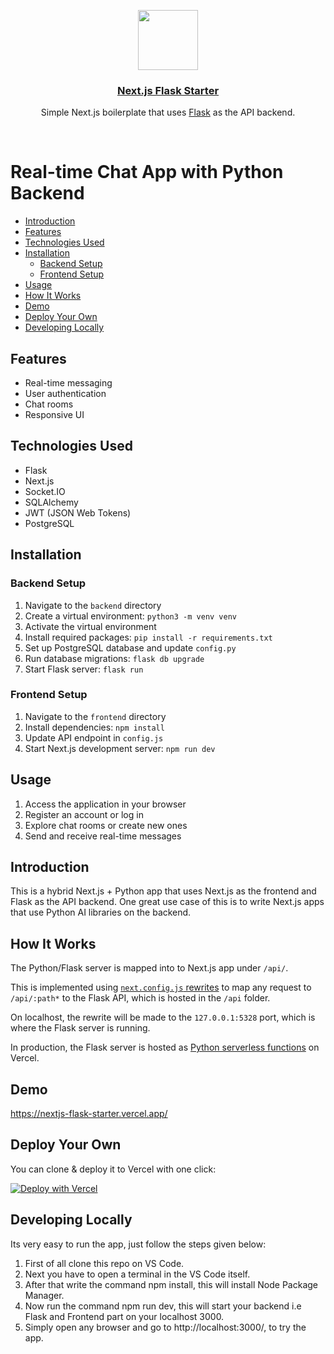 <p align="center">
  <a href="https://nextjs-flask-starter.vercel.app/">
    <img src="https://assets.vercel.com/image/upload/v1588805858/repositories/vercel/logo.png" height="96">
    <h3 align="center">Next.js Flask Starter</h3>
  </a>
</p>

<p align="center">Simple Next.js boilerplate that uses <a href="https://flask.palletsprojects.com/">Flask</a> as the API backend.</p>

<br/>

# Real-time Chat App with Python Backend

- [Introduction](#introduction)
- [Features](#features)
- [Technologies Used](#technologies-used)
- [Installation](#installation)
  - [Backend Setup](#backend-setup)
  - [Frontend Setup](#frontend-setup)
- [Usage](#usage)
- [How It Works](#how-it-works)
- [Demo](#demo)
- [Deploy Your Own](#deploy-your-own)
- [Developing Locally](#developing-locally)

## Features
- Real-time messaging
- User authentication
- Chat rooms
- Responsive UI

## Technologies Used
- Flask
- Next.js
- Socket.IO
- SQLAlchemy
- JWT (JSON Web Tokens)
- PostgreSQL

## Installation
### Backend Setup
1. Navigate to the `backend` directory
2. Create a virtual environment: `python3 -m venv venv`
3. Activate the virtual environment
4. Install required packages: `pip install -r requirements.txt`
5. Set up PostgreSQL database and update `config.py`
6. Run database migrations: `flask db upgrade`
7. Start Flask server: `flask run`

### Frontend Setup
1. Navigate to the `frontend` directory
2. Install dependencies: `npm install`
3. Update API endpoint in `config.js`
4. Start Next.js development server: `npm run dev`

## Usage
1. Access the application in your browser
2. Register an account or log in
3. Explore chat rooms or create new ones
4. Send and receive real-time messages

## Introduction

This is a hybrid Next.js + Python app that uses Next.js as the frontend and Flask as the API backend. One great use case of this is to write Next.js apps that use Python AI libraries on the backend.

## How It Works

The Python/Flask server is mapped into to Next.js app under `/api/`.

This is implemented using [`next.config.js` rewrites](https://github.com/vercel/examples/blob/main/python/nextjs-flask/next.config.js) to map any request to `/api/:path*` to the Flask API, which is hosted in the `/api` folder.

On localhost, the rewrite will be made to the `127.0.0.1:5328` port, which is where the Flask server is running.

In production, the Flask server is hosted as [Python serverless functions](https://vercel.com/docs/concepts/functions/serverless-functions/runtimes/python) on Vercel.

## Demo

https://nextjs-flask-starter.vercel.app/

## Deploy Your Own

You can clone & deploy it to Vercel with one click:

[![Deploy with Vercel](https://vercel.com/button)](https://vercel.com/new/clone?demo-title=Next.js%20Flask%20Starter&demo-description=Simple%20Next.js%20boilerplate%20that%20uses%20Flask%20as%20the%20API%20backend.&demo-url=https%3A%2F%2Fnextjs-flask-starter.vercel.app%2F&demo-image=%2F%2Fimages.ctfassets.net%2Fe5382hct74si%2F795TzKM3irWu6KBCUPpPz%2F44e0c6622097b1eea9b48f732bf75d08%2FCleanShot_2023-05-23_at_12.02.15.png&project-name=Next.js%20Flask%20Starter&repository-name=nextjs-flask-starter&repository-url=https%3A%2F%2Fgithub.com%2Fvercel%2Fexamples%2Ftree%2Fmain%2Fpython%2Fnextjs-flask&from=vercel-examples-repo)

## Developing Locally

Its very easy to run the app, just follow the steps given below:
1. First of all clone this repo on VS Code.
2. Next you have to open a terminal in the VS Code itself.
3. After that write the command npm install, this will install Node Package Manager.
4. Now run the command npm run dev, this will start your backend i.e Flask and Frontend part on your localhost 3000.
5. Simply open any browser and go to http://localhost:3000/, to try the app.

